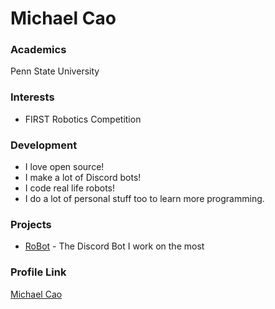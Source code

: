# Michael Cao

### Academics

Penn State University

### Interests

- FIRST Robotics Competition

### Development

- I love open source!
- I make a lot of Discord bots!
- I code real life robots!
- I do a lot of personal stuff too to learn more programming.

### Projects

- [RoBot](https://github.com/FRCDiscord/RoBot) - The Discord Bot I work on the most

### Profile Link

[Michael Cao](https://github.com/mcao)

